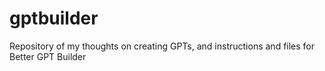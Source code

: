 # gptbuilder
Repository of my thoughts on creating GPTs, and instructions and files for Better GPT Builder


